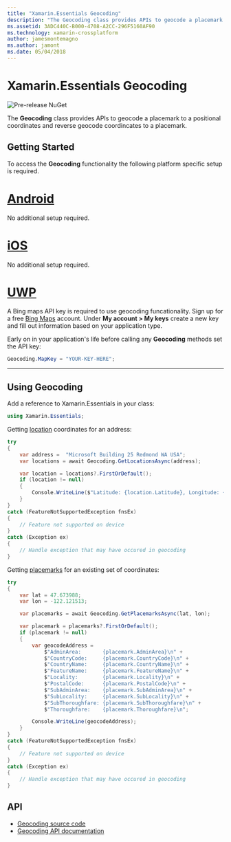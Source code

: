 ```yaml
---
title: "Xamarin.Essentials Geocoding"
description: "The Geocoding class provides APIs to geocode a placemark to a positional coordinates and reverse geocode coordincates to a placemark."
ms.assetid: 3ADC440C-B000-4708-A2CC-296F5160AF90
ms.technology: xamarin-crossplatform
author: jamesmontemagno
ms.author: jamont
ms.date: 05/04/2018
---
```

# Xamarin.Essentials Geocoding

![Pre-release NuGet](~/media/shared/pre-release.png)

The **Geocoding** class provides APIs to geocode a placemark to a positional coordinates and reverse geocode coordincates to a placemark.

## Getting Started

To access the **Geocoding** functionality the following platform specific setup is required.

# [Android](#tab/android)

No additional setup required.

# [iOS](#tab/ios)

No additional setup required.

# [UWP](#tab/uwp)

A Bing maps API key is required to use geocoding funcationality. Sign up for a free [Bing Maps](https://www.bingmapsportal.com/) account. Under **My account > My keys** create a new key and fill out information based on your application type.

Early on in your application's life before calling any **Geocoding** methods set the API key:

```csharp
Geocoding.MapKey = "YOUR-KEY-HERE";
```

-----

## Using Geocoding

Add a reference to Xamarin.Essentials in your class:

```csharp
using Xamarin.Essentials;
```

Getting [location](xref:Xamarin.Essentials.Location) coordinates for an address:

```csharp
try
{
    var address =  "Microsoft Building 25 Redmond WA USA";
    var locations = await Geocoding.GetLocationsAsync(address);

    var location = locations?.FirstOrDefault();
    if (location != null)
    {
        Console.WriteLine($"Latitude: {location.Latitude}, Longitude: {location.Longitude}");
    }
}
catch (FeatureNotSupportedException fnsEx)
{
    // Feature not supported on device
}
catch (Exception ex)
{
    // Handle exception that may have occured in geocoding
}
```

Getting [placemarks](xref:Xamarin.Essentials.Placemark) for an existing set of coordinates:

```csharp
try
{
    var lat = 47.673988;
    var lon = -122.121513;

    var placemarks = await Geocoding.GetPlacemarksAsync(lat, lon);

    var placemark = placemarks?.FirstOrDefault();
    if (placemark != null)
    {
        var geocodeAddress =
            $"AdminArea:       {placemark.AdminArea}\n" +
            $"CountryCode:     {placemark.CountryCode}\n" +
            $"CountryName:     {placemark.CountryName}\n" +
            $"FeatureName:     {placemark.FeatureName}\n" +
            $"Locality:        {placemark.Locality}\n" +
            $"PostalCode:      {placemark.PostalCode}\n" +
            $"SubAdminArea:    {placemark.SubAdminArea}\n" +
            $"SubLocality:     {placemark.SubLocality}\n" +
            $"SubThoroughfare: {placemark.SubThoroughfare}\n" +
            $"Thoroughfare:    {placemark.Thoroughfare}\n";

        Console.WriteLine(geocodeAddress);
    }
}
catch (FeatureNotSupportedException fnsEx)
{
    // Feature not supported on device
}
catch (Exception ex)
{
    // Handle exception that may have occured in geocoding
}
```

## API

- [Geocoding source code](https://github.com/xamarin/Essentials/tree/master/Essentials/Geocoding)
- [Geocoding API documentation](xref:Xamarin.Essentials.Geocoding)
